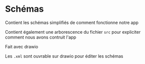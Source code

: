 # Schémas
Contient les schémas simplifiés de comment fonctionne notre app

Contient également une arborescence du fichier `src` pour expliciter comment nous avons contruit l'app

Fait avec drawio

Les `.xml` sont ouvrable sur drawio pour éditer les schémas